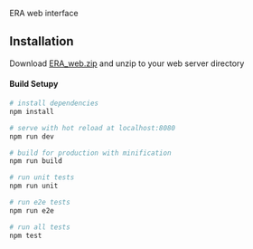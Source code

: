 ERA web interface

Installation
------------

Download [ERA_web.zip](https://github.com/andskur/ERA_web/raw/master/ERA_web.zip) and unzip to your web server directory

#### Build Setupy

``` bash
# install dependencies
npm install

# serve with hot reload at localhost:8080
npm run dev

# build for production with minification
npm run build

# run unit tests
npm run unit

# run e2e tests
npm run e2e

# run all tests
npm test
```